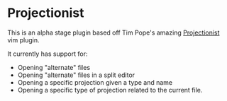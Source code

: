 # Projectionist

This is an alpha stage plugin based off Tim Pope's amazing [Projectionist](https://github.com/tpope/vim-projectionist) vim plugin.

It currently has support for:

* Opening "alternate" files
* Opening "alternate" files in a split editor
* Opening a specific projection given a type and name
* Opening a specific type of projection related to the current file.
